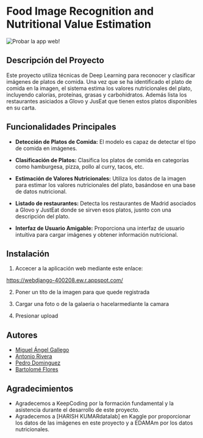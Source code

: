 # Food Image Recognition and Nutritional Value Estimation

![Probar la app web!](https://webdjango-400208.ew.r.appspot.com/)

## Descripción del Proyecto

Este proyecto utiliza técnicas de Deep Learning para reconocer y clasificar imágenes de platos de comida. Una vez que se ha identificado el plato de comida en la imagen, el sistema estima los valores nutricionales del plato, incluyendo calorías, proteínas, grasas y carbohidratos. Además lista los restaurantes asiciados a Glovo y JusEat que tienen estos platos disponibles en su carta.

## Funcionalidades Principales

- **Detección de Platos de Comida:** El modelo es capaz de detectar el tipo de comida en imágenes.

- **Clasificación de Platos:** Clasifica los platos de comida en categorías como hamburgesa, pizza, pollo al curry, tacos, etc.

- **Estimación de Valores Nutricionales:** Utiliza los datos de la imagen para estimar los valores nutricionales del plato, basándose en una base de datos nutricional.

- **Listado de restaurantes:** Detecta los restaurantes de Madrid asociados a Glovo y JustEat donde se sirven esos platos, jusnto con una descripción del plato.

- **Interfaz de Usuario Amigable:** Proporciona una interfaz de usuario intuitiva para cargar imágenes y obtener información nutricional.



## Instalación

1. Accecer a la aplicación web mediante este enlace:

https://webdjango-400208.ew.r.appspot.com/

2. Poner un títo de la imagen para que quede registrada

3. Cargar una foto o de la galaeria o hacelarmediante la camara

4. Presionar upload

## Autores

- [Miguel Ángel Gallego](https://github.com/MiguelyGallego)
- [Antonio Rivera](https://github.com/Antonio-blip)
- [Pedro Dominguez](https://github.com/pedrodd2)
- [Bartolomé Flores](https://github.com/floresvicariabartolome)

## Agradecimientos

- Agradecemos a KeepCoding por la formación fundamental y la asistencia durante el desarrollo de este proyecto.
- Agradecemos a [HARISH KUMARdatalab] en Kaggle por proporcionar los datos de las imágenes en este proyecto y a EDAMAm por los datos nutricionales.
